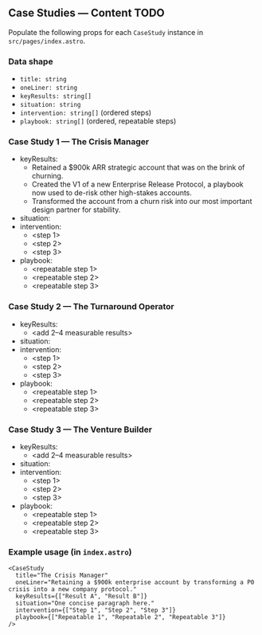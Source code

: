 ## Case Studies — Content TODO

Populate the following props for each `CaseStudy` instance in `src/pages/index.astro`.

### Data shape
- `title: string`
- `oneLiner: string`
- `keyResults: string[]`
- `situation: string`
- `intervention: string[]` (ordered steps)
- `playbook: string[]` (ordered, repeatable steps)

### Case Study 1 — The Crisis Manager
- keyResults:
  - Retained a $900k ARR strategic account that was on the brink of churning.
  - Created the V1 of a new Enterprise Release Protocol, a playbook now used to de-risk other high-stakes accounts.
  - Transformed the account from a churn risk into our most important design partner for stability.
- situation: <add a concise paragraph>
- intervention:
  - <step 1>
  - <step 2>
  - <step 3>
- playbook:
  - <repeatable step 1>
  - <repeatable step 2>
  - <repeatable step 3>

### Case Study 2 — The Turnaround Operator
- keyResults:
  - <add 2–4 measurable results>
- situation: <add a concise paragraph>
- intervention:
  - <step 1>
  - <step 2>
  - <step 3>
- playbook:
  - <repeatable step 1>
  - <repeatable step 2>
  - <repeatable step 3>

### Case Study 3 — The Venture Builder
- keyResults:
  - <add 2–4 measurable results>
- situation: <add a concise paragraph>
- intervention:
  - <step 1>
  - <step 2>
  - <step 3>
- playbook:
  - <repeatable step 1>
  - <repeatable step 2>
  - <repeatable step 3>

### Example usage (in `index.astro`)
```astro
<CaseStudy
  title="The Crisis Manager"
  oneLiner="Retaining a $900k enterprise account by transforming a P0 crisis into a new company protocol."
  keyResults={["Result A", "Result B"]}
  situation="One concise paragraph here."
  intervention={["Step 1", "Step 2", "Step 3"]}
  playbook={["Repeatable 1", "Repeatable 2", "Repeatable 3"]}
/>
```


